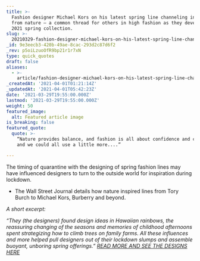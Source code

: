 ```yaml
---
title: >-
  Fashion designer Michael Kors on his latest spring line channeling inspiration
  from nature – a common thread for others in high fashion as they developed the
  2021 spring collection.
slug: >-
  20210329-fashion-designer-michael-kors-on-his-latest-spring-line-channeling-inspiration-from-nature
_id: 9e3eecb3-420b-49ae-8cac-293d2c87d6f2
_rev: p5oiLzuoOfR9bp21r1r7xN
type: quick_quotes
draft: false
aliases:
  - >-
    article/fashion-designer-michael-kors-on-his-latest-spring-line-channeling-inspiration-from-nature-a-common-thread-for-others-in-high-fashion-as-they-developed-the-2021-spring-collection/
_createdAt: '2021-04-01T01:21:14Z'
_updatedAt: '2021-04-01T05:42:23Z'
date: '2021-03-29T19:55:00.000Z'
lastmod: '2021-03-29T19:55:00.000Z'
weight: 50
featured_image:
  alt: Featured article image
is_breaking: false
featured_quote:
  quote: >-
    “Nature provides balance, and fashion is all about confidence and comfort,
    and we could all use a little more....”

---
```

The timing of quarantine with the designing of spring fashion lines may have influenced designers to turn to the outside world for inspiration during lockdown.

* The Wall Street Journal details how nature inspired lines from Tory Burch to Michael Kors, Burberry and beyond.

_A short excerpt:_

_“They (the designers) found design ideas in Hawaiian rainbows, the reassuring changing of the seasons and memories of childhood afternoons spent strategizing how to climb trees on family farms. All these influences and more helped pull designers out of their lockdown slumps and assemble buoyant, unboring spring offerings.”_ [_READ MORE AND SEE THE DESIGNS HERE_](https://www.wsj.com/articles/stella-mccartney-michael-kors-tory-burch-and-more-on-getting-inspired-by-nature-11616817600)